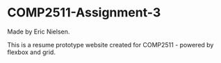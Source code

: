 # COMP2511-Assignment-3

Made by Eric Nielsen.

This is a resume prototype website created for COMP2511 - powered by flexbox and grid.
